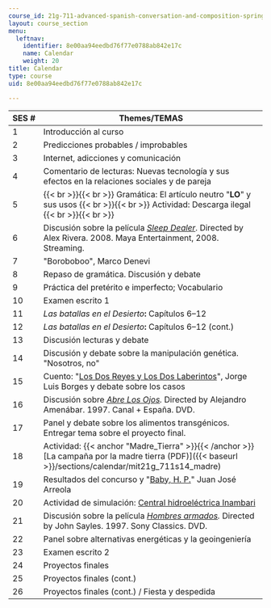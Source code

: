 ```yaml
---
course_id: 21g-711-advanced-spanish-conversation-and-composition-spring-2014
layout: course_section
menu:
  leftnav:
    identifier: 8e00aa94eedbd76f77e0788ab842e17c
    name: Calendar
    weight: 20
title: Calendar
type: course
uid: 8e00aa94eedbd76f77e0788ab842e17c

---
```


| SES # | Themes/TEMAS |
| --- | --- |
| 1 | Introducción al curso |
| 2 | Predicciones probables / improbables |
| 3 | Internet, adicciones y comunicación |
| 4 | Comentario de lecturas: Nuevas tecnología y sus efectos en la relaciones sociales y de pareja |
| 5 |  {{< br >}}{{< br >}} Gramática: El artículo neutro "**LO**" y sus usos {{< br >}}{{< br >}} Actividad: Descarga ilegal {{< br >}}{{< br >}}  |
| 6 | Discusión sobre la película _[Sleep Dealer](http://www.sleepdealer.com/)_. Directed by Alex Rivera. 2008. Maya Entertainment, 2008. Streaming.  |
| 7 | "Boroboboo", Marco Denevi |
| 8 | Repaso de gramática. Discusión y debate |
| 9 | Práctica del pretérito e imperfecto; Vocabulario |
| 10 | Examen escrito 1 |
| 11 | _Las batallas en el Desierto_**:** Capítulos 6–12 |
| 12 | _Las batallas en el Desierto_**:** Capítulos 6–12 (cont.) |
| 13 | Discusión lecturas y debate |
| 14 | Discusión y debate sobre la manipulación genética. "Nosotros, no" |
| 15 | Cuento: "[Los Dos Reyes y Los Dos Laberintos](http://www.ciudadseva.com/textos/cuentos/esp/borges/los_dos_reyes_y_los_dos_laberintos.htm)", Jorge Luis Borges y debate sobre los casos |
| 16 | Discusión sobre _[Abre Los Ojos](http://www.imdb.com/title/tt0125659/)._ Directed by Alejandro Amenábar. 1997. Canal + España. DVD. |
| 17 | Panel y debate sobre los alimentos transgénicos. Entregar tema sobre el proyecto final. |
| 18 | Actividad: {{< anchor "Madre_Tierra" >}}{{< /anchor >}}[La campaña por la madre tierra (PDF)]({{< baseurl >}}/sections/calendar/mit21g_711s14_madre) |
| 19 | Resultados del concurso y "[Baby, H. P.](https://ciudadseva.com/texto/baby-h-p/)" Juan José Arreola |
| 20 | Actividad de simulación: [Central hidroeléctrica Inambari](http://www.smithsonianmag.com/people-places/a-mega-dam-dilemma-in-the-amazon-270961/?no-ist) |
| 21 | Discusión sobre la película _[Hombres armados](http://www.imdb.com/title/tt0119657/)._ Directed by John Sayles. 1997. Sony Classics. DVD.  |
| 22 | Panel sobre alternativas energéticas y la geoingeniería |
| 23 | Examen escrito 2 |
| 24 | Proyectos finales |
| 25 | Proyectos finales (cont.) |
| 26 | Proyectos finales (cont.) / Fiesta y despedida